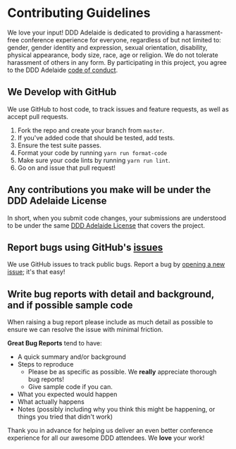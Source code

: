 # Contributing Guidelines

We love your input! DDD Adelaide is dedicated to providing a harassment-free conference experience for everyone, regardless of but not limited to: gender, gender identity and expression, sexual orientation, disability, physical appearance, body size, race, age or religion. We do not tolerate harassment of others in any form. By participating in this project, you agree to the DDD Adelaide [code of conduct](https://dddperth.com/code-of-conduct).

## We Develop with GitHub

We use GitHub to host code, to track issues and feature requests, as well as accept pull requests.

1.  Fork the repo and create your branch from `master`.
2.  If you've added code that should be tested, add tests.
3.  Ensure the test suite passes.
4.  Format your code by running `yarn run format-code`
5.  Make sure your code lints by running `yarn run lint`.
6.  Go on and issue that pull request!

## Any contributions you make will be under the DDD Adelaide License

In short, when you submit code changes, your submissions are understood to be under the same [DDD Adelaide License](LICENSE.md) that covers the project.

## Report bugs using GitHub's [issues](https://github.com/dddadelaide/dddadelaide-website/issues)

We use GitHub issues to track public bugs. Report a bug by [opening a new issue](https://github.com/dddadelaide/dddadelaide-website/issues/new); it's that easy!

## Write bug reports with detail and background, and if possible sample code

When raising a bug report please include as much detail as possible to ensure we can resolve the issue with minimal friction.

**Great Bug Reports** tend to have:

* A quick summary and/or background
* Steps to reproduce
  * Please be as specific as possible. We **really** appreciate thorough bug reports!
  * Give sample code if you can.
* What you expected would happen
* What actually happens
* Notes (possibly including why you think this might be happening, or things you tried that didn't work)

Thank you in advance for helping us deliver an even better conference experience for all our awesome DDD attendees. We **love** your work!

